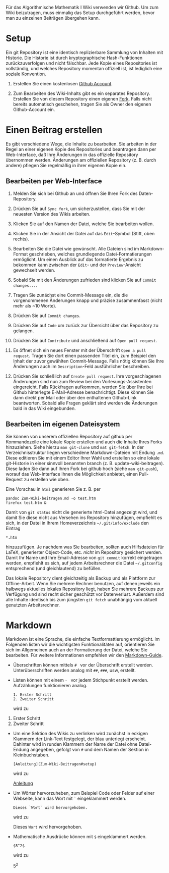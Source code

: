Für das Algorithmische Mathematik I Wiki verwenden wir Github.
Um zum Wiki beizutragen, muss einmalig das Setup durchgeführt werden, bevor man zu einzelnen Beiträgen übergehen kann.

# Setup

Ein git Repository ist eine identisch replizierbare Sammlung von Inhalten
mit Historie.  Die Historie ist durch kryptographische Hash-Funktionen
zurückzuverfolgen und nicht fälschbar.  Jede Kopie eines Repositories ist
vollständig, und welches Repository momentan offiziell ist, ist lediglich
eine soziale Konvention.

1. Erstellen Sie einen kostenlosen [Github Account](https://github.com/signup).

2. Zum Bearbeiten des Wiki-Inhalts gibt es ein separates Repository.
   Erstellen Sie von diesem Repository einen eigenen [Fork](https://github.com/AlmaBonn/programming_wiki_raw/fork).
   Falls nicht bereits automatisch geschehen, tragen Sie als Owner den eigenen Github-Account ein.

# Einen Beitrag erstellen

Es gibt verschiedene Wege, die Inhalte zu bearbeiten.
Sie arbeiten in der Regel an einer eigenen Kopie des Repositories und
beantragen dann per Web-Interface, daß Ihre Änderungen in das offizielle
Repository übernommen werden.  Änderungen am offiziellen Repository (z. B.
durch andere) pflegen Sie regelmäßig in ihrer eigenen Kopie ein.

## Bearbeiten per Web-Interface

1. Melden Sie sich bei Github an und öffnen Sie Ihren Fork des Daten-Repository.

2. Drücken Sie auf `Sync fork`, um sicherzustellen, dass Sie mit der neuesten
   Version des Wikis arbeiten.

3. Klicken Sie auf den Namen der Datei, welche Sie bearbeiten wollen.

4. Klicken Sie in der Ansicht der Datei auf das `Edit`-Symbol (Stift, oben rechts).

5. Bearbeiten Sie die Datei wie gewünscht.
   Alle Dateien sind im Markdown-Format geschrieben, welches grundlegende
   Datei-Formatierungen ermöglicht.
   Um einen Ausblick auf das formatierte Ergebnis zu bekommen kann zwischen der
   `Edit`- und der `Preview`-Ansicht gewechselt werden.

6. Sobald Sie mit den Änderungen zufrieden sind klicken Sie auf
   `Commit changes...`.

7. Tragen Sie zunächst eine Commit-Message ein, die die vorgenommenen Änderungen
   knapp und präzise zusammenfasst (nicht mehr als ~10 Worte).

8. Drücken Sie auf `Commit changes`.

9. Drücken Sie auf `Code` um zurück zur Übersicht über das Repository zu
   gelangen.

10. Drücken Sie auf `Contribute` und anschließend auf `Open pull request`.

11. Es öffnet sich ein neues Fenster mit der Überschrift `Open a pull request`.
   Tragen Sie dort einen passenden Titel ein, zum Beispiel den Inhalt der zuvor
   gewählten Commit-Message. Falls nötig können Sie Ihre Änderungen auch im
   `Description`-Feld ausführlicher beschreiben.
12. Drücken Sie schließlich auf `Create pull request`.
    Ihre vorgeschlagenen Änderungen sind nun zum Review bei den
    Vorlesungs-Assistenten eingereicht. Falls Rückfragen aufkommen, werden Sie
    über Ihre bei Github hinterlegte E-Mail-Adresse benachrichtigt. Diese können
    Sie dann direkt per Mail oder über den enthaltenen Github-Link beantworten.
    Sobald alle Fragen geklärt sind werden die Änderungen bald in das Wiki
    eingebunden.

## Bearbeiten im eigenen Dateisystem

Sie können von unserem offiziellen Repository auf
github per Kommandozeile eine lokale Kopie erstellen und auch die Inhalte
Ihres Forks hinzuziehen.  Siehe hierzu `man git-clone` und `mat git-fetch`.
In der Verzeichnisstruktur liegen verschiedene Markdown-Dateien mit Endung
`.md`.  Diese editieren Sie mit einem Editor Ihrer Wahl und erstellen so
eine lokale git-Historie in einer sinnvoll benannten branch (z.  B.
update-wiki-beitragen).  Diese laden Sie dann auf Ihren Fork bei github hoch
(siehe `man git-push`), worauf das Web-Interface Ihnen die Möglichkeit
anbietet, einen Pull-Request zu erstellen wie oben.

Eine Vorschau in `html` generieren Sie z. B. per

    pandoc Zum-Wiki-beitragen.md -o test.htm
    firefox test.htm &

Damit von `git status` nicht die generierte html-Datei angezeigt wird, und
damit Sie diese nicht aus Versehen ins Repository hinzufügen, empfiehlt es
sich, in der Datei in Ihrem Homeverzeichnis `~/.git/info/exclude` den
Eintrag

    *.htm

hinzuzufügen.  Je nachdem was Sie bearbeiten, sollten auch Hilfsdateien für
LaTeX, generierter Object-Code, etc. *nicht* im Repository gesichert werden.
Damit Ihr Name und Ihre Email-Adresse von `git commit` korrekt eingetragen
werden, empfiehlt es sich, auf jedem Arbeitsrechner die Datei `~/.gitconfig`
entsprechend (und gleichlautend) zu befüllen.

Das lokale Repository dient gleichzeitig als Backup und als Plattform zur
Offline-Arbeit.  Wenn Sie mehrere Rechner benutzen, auf denen jeweils ein
halbwegs aktuelles lokales Repository liegt, haben Sie mehrere Backups zur
Verfügung und sind recht sicher geschützt vor Datenverlust.  Außerdem sind
alle Inhalte identisch bis zum jüngsten `git fetch` unabhängig vom aktuell
genutzten Arbeitsrechner.

# Markdown

Markdown ist eine Sprache, die einfache Textformattierung ermöglicht.
Im Folgenden listen wir die wichtigsten Funktionalitäten auf, orientieren Sie
sich im Allgemeinen auch an der Formatierung der Datei, welche Sie bearbeiten.
Für weitere Informationen empfehlen wir den
[Markdown-Guide](https://www.markdownguide.org/basic-syntax/#overview).

- Überschriften können mittels `# ` vor der Überschrift erstellt werden.
  Unterüberschriften werden analog mit `##`, `###`, usw, erstellt.

- Listen können mit einem `- ` vor jedem Stichpunkt erstellt werden.
  Aufzählungen funktionieren analog.

      1. Erster Schritt
      2. Zweiter Schritt

   wird zu

1. Erster Schritt
2. Zweiter Schritt

- Um eine Sektion des Wikis zu verlinken wird zunächst in eckigen Klammern der
  Link-Text festgelegt, der blau unterlegt erscheint. Dahinter wird in runden
  Klammern der Name der Datei ohne Datei-Endung angegeben, gefolgt von `#` und
  dem Namen der Sektion in Kleinbuchstaben.

      [Anleitung](Zum-Wiki-Beitragen#setup)

  wird zu

  [Anleitung](Zum-Wiki-Beitragen#setup)


- Um Wörter hervorzuheben, zum Beispiel Code oder Felder auf einer Webseite,
  kann das Wort mit `` ` `` eingeklammert werden.

      Dieses `Wort` wird hervorgehoben.

   wird zu

   Dieses `Wort` wird hervorgehoben.
- Mathematische Ausdrücke können mit `$` eingeklammert werden.

      $5^2$

   wird zu

   $5^2$
